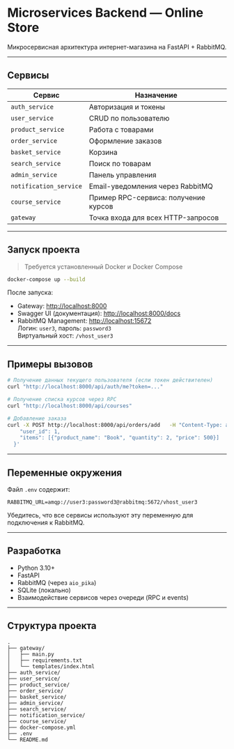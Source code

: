 
# Microservices Backend — Online Store

Микросервисная архитектура интернет-магазина на FastAPI + RabbitMQ.

---

## Сервисы

| Сервис                 | Назначение                            |
|------------------------|---------------------------------------|
| `auth_service`         | Авторизация и токены                  |
| `user_service`         | CRUD по пользователю                  |
| `product_service`      | Работа с товарами                     |
| `order_service`        | Оформление заказов                    |
| `basket_service`       | Корзина                               |
| `search_service`       | Поиск по товарам                      |
| `admin_service`        | Панель управления                     |
| `notification_service` | Email-уведомления через RabbitMQ      |
| `course_service`       | Пример RPC-сервиса: получение курсов |
| `gateway`              | Точка входа для всех HTTP-запросов   |

---

## Запуск проекта

> Требуется установленный Docker и Docker Compose

```bash
docker-compose up --build
```

После запуска:

- Gateway: [http://localhost:8000](http://localhost:8000)
- Swagger UI (документация): [http://localhost:8000/docs](http://localhost:8000/docs)
- RabbitMQ Management: [http://localhost:15672](http://localhost:15672)  
  Логин: `user3`, пароль: `password3`  
  Виртуальный хост: `/vhost_user3`

---

## Примеры вызовов

```bash
# Получение данных текущего пользователя (если токен действителен)
curl "http://localhost:8000/api/auth/me?token=..."

# Получение списка курсов через RPC
curl "http://localhost:8000/api/courses"

# Добавление заказа
curl -X POST http://localhost:8000/api/orders/add   -H "Content-Type: application/json"   -d '{
    "user_id": 1,
    "items": [{"product_name": "Book", "quantity": 2, "price": 500}]
  }'
```

---

## Переменные окружения

Файл `.env` содержит:

```
RABBITMQ_URL=amqp://user3:password3@rabbitmq:5672/vhost_user3
```

Убедитесь, что все сервисы используют эту переменную для подключения к RabbitMQ.

---

## Разработка

- Python 3.10+
- FastAPI
- RabbitMQ (через `aio_pika`)
- SQLite (локально)
- Взаимодействие сервисов через очереди (RPC и events)

---

## Структура проекта

```text
.
├── gateway/
│   ├── main.py
│   ├── requirements.txt
│   └── templates/index.html
├── auth_service/
├── user_service/
├── product_service/
├── order_service/
├── basket_service/
├── admin_service/
├── search_service/
├── notification_service/
├── course_service/
├── docker-compose.yml
├── .env
└── README.md
```